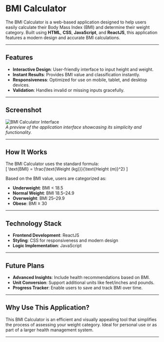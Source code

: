

# **BMI Calculator**  

The BMI Calculator is a web-based application designed to help users easily calculate their Body Mass Index (BMI) and determine their weight category. Built using **HTML**, **CSS**, **JavaScript**, and **ReactJS**, this application features a modern design and accurate BMI calculations.

---

## **Features**  
- **Interactive Design**: User-friendly interface to input height and weight.  
- **Instant Results**: Provides BMI value and classification instantly.  
- **Responsiveness**: Optimized for use on mobile, tablet, and desktop devices.  
- **Validation**: Handles invalid or missing inputs gracefully.  

---

## **Screenshot**  
![BMI Calculator Interface](./assets/output.png)  
*A preview of the application interface showcasing its simplicity and functionality.*  

---

## **How It Works**  
The BMI Calculator uses the standard formula:  
\[
\text{BMI} = \frac{\text{Weight (kg)}}{\text{Height (m)}^2}
\]  

Based on the BMI value, users are categorized as:  
- **Underweight**: BMI < 18.5  
- **Normal Weight**: BMI 18.5–24.9  
- **Overweight**: BMI 25–29.9  
- **Obese**: BMI ≥ 30  

---

## **Technology Stack**  
- **Frontend Development**: ReactJS  
- **Styling**: CSS for responsiveness and modern design  
- **Logic Implementation**: JavaScript  

---

## **Future Plans**  
- **Advanced Insights**: Include health recommendations based on BMI.  
- **Unit Conversion**: Support additional units like feet/inches and pounds.  
- **Progress Tracker**: Enable users to save and track BMI over time.  

---

## **Why Use This Application?**  
This BMI Calculator is an efficient and visually appealing tool that simplifies the process of assessing your weight category. Ideal for personal use or as part of a larger health management system.

--- 

